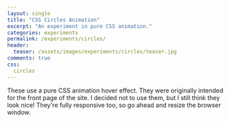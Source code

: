 ```yaml
---
layout: single
title: "CSS Circles Animation"
excerpt: "An experiment in pure CSS animation."
categories: experiments
permalink: /experiments/circles/
header:
  teaser: /assets/images/experiments/circles/teaser.jpg
comments: true
css:
  circles
---
```


These use a pure CSS animation hover effect. They were originally intended for the front page of the site. I decided not to use them, but I still think they look nice! They're fully responsive too, so go ahead and resize the browser window. 

<div class="circle-container">
	<div id="circle-1" class="circle-canvas-container circle">
	</div>
</div>

<div class="circle-container">
	<div id="circle-2" class="circle-canvas-container circle">
	</div>
</div>

<div class="circle-container">
	<div id="circle-3" class="circle-canvas-container circle">  
	</div>
</div>

<div class="circle-container">
	<div id="circle-4" class="circle-canvas-container circle">
	</div>
</div>


